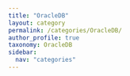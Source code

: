 ```yaml
---
title: "OracleDB"
layout: category
permalink: /categories/OracleDB/
author_profile: true
taxonomy: OracleDB
sidebar:
  nav: "categories"
---
```

